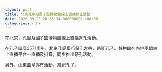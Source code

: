 ```yaml
---
layout: post
title: 北京孔廟及國子監博物館線上直播祭孔活動
date: 2020-09-28 20:36:34.000000000 +08:00
categories: rthk
---
```


在北京，孔廟及國子監博物館線上直播祭孔活動。

在孔子誕辰2571周年，北京孔廟舉行祭孔大典，祭祀孔子。博物館在內地兩個線上直播平台一直播及抖音，同步推出祭孔活動。

另外，山東曲阜亦有活動，祭祀孔子。
